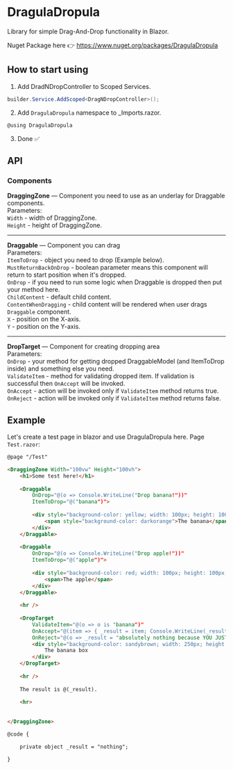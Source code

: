 # DragulaDropula
Library for simple Drag-And-Drop functionality in Blazor.

Nuget Package here 👉 https://www.nuget.org/packages/DragulaDropula

## How to start using
1) Add DradNDropController to Scoped Services.
```c#
builder.Service.AddScoped<DragNDropController>();
```
2) Add `DragulaDropula` namespace to _Imports.razor.
```c#
@using DragulaDropula
```
3) Done ✅


## API
### Components

**DraggingZone** — Component you need to use as an underlay for Draggable components.<br>
Parameters: <br>
`Width` - width of DraggingZone. <br>
`Height` - height of DraggingZone. <br>

***
**Draggable** — Component you can drag <br>
Parameters: <br>
`ItemToDrop` - object you need to drop (Example below). <br>
`MustReturnBackOnDrop` - boolean parameter means this component will return to start position when it's dropped. <br>
`OnDrop` - if you need to run some logic when Draggable is dropped then put your method here. <br>
`ChildContent` - default child content. <br>
`ContentWhenDragging` - child content will be rendered when user drags `Draggable` component. <br>
`X` - position on the X-axis. <br>
`Y` - position on the Y-axis. <br>

***
**DropTarget** — Component for creating dropping area <br>
Parameters: <br>
`OnDrop` - your method for getting dropped DraggableModel (and ItemToDrop inside) and something else you need. <br>
`ValidateItem` - method for validating dropped item. If validation is successful then `OnAccept` will be invoked. <br>
`OnAccept` - action will be invoked only if `ValidateItem` method returns true.<br>
`OnReject` - action will be invoked only if `ValidateItem` method returns false.<br>

## Example
Let's create a test page in blazor and use DragulaDropula here.
Page `Test.razor`:
```html
@page "/Test"

<DraggingZone Width="100vw" Height="100vh">
    <h1>Some test here!</h1>
    
    <Draggable
        OnDrop="@(o => Console.WriteLine("Drop banana!"))"
        ItemToDrop="@("banana")">
        
        <div style="background-color: yellow; width: 100px; height: 100px; color: white;">
            <span style="background-color: darkorange">The banana</span>
        </div>
    </Draggable>
    
    <Draggable
        OnDrop="@(o => Console.WriteLine("Drop apple!"))"
        ItemToDrop="@("apple")">
        
        <div style="background-color: red; width: 100px; height: 100px; color: white;">
            <span>The apple</span>
        </div>
    </Draggable>
    
    <hr />
    
    <DropTarget
        ValidateItem="@(o => o is "banana")"
        OnAccept="@(item => { _result = item; Console.WriteLine(_result); })"
        OnReject="@(o => _result = "absolutely nothing because YOU JUST CAN'T PUT APPLES IN THE BANANA BOX")">
        <div style="background-color: sandybrown; width: 250px; height: 250px; color: black;">
            The banana box
        </div>
    </DropTarget>
    
    <hr />
    
    The result is @(_result).
    
    <hr>
    
    
</DraggingZone>

@code {

    private object _result = "nothing";

}
```
